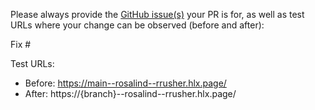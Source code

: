 Please always provide the [GitHub issue(s)](../issues) your PR is for, as well as test URLs where your change can be observed (before and after):

Fix #<gh-issue-id>

Test URLs:
- Before: https://main--rosalind--rrusher.hlx.page/
- After: https://{branch}--rosalind--rrusher.hlx.page/
